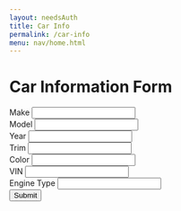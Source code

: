 ```yaml
---
layout: needsAuth
title: Car Info
permalink: /car-info
menu: nav/home.html
---
```


<div class="bg-gray-100 min-h-screen flex items-center justify-center w-full">
    <div class="bg-white p-6 rounded-lg shadow-lg w-full max-w-md">
        <h1 class="text-2xl font-bold mb-4 text-center">Car Information Form</h1>
        <div>
            <label for="make" class="block text-sm font-medium text-gray-700">Make</label>
            <input type="text" id="make" name="make" class="mt-1 block w-full rounded-md border-gray-300 shadow-sm focus:ring-blue-500 focus:border-blue-500 sm:text-sm">
        </div>
        <div>
            <label for="model" class="block text-sm font-medium text-gray-700">Model</label>
            <input type="text" id="model" name="model" class="mt-1 block w-full rounded-md border-gray-300 shadow-sm focus:ring-blue-500 focus:border-blue-500 sm:text-sm">
        </div>
        <div>
            <label for="year" class="block text-sm font-medium text-gray-700">Year</label>
            <input type="number" id="year" name="year" class="mt-1 block w-full rounded-md border-gray-300 shadow-sm focus:ring-blue-500 focus:border-blue-500 sm:text-sm">
        </div>
        <div>
            <label for="trim" class="block text-sm font-medium text-gray-700">Trim</label>
            <input type="text" id="trim" name="trim" class="mt-1 block w-full rounded-md border-gray-300 shadow-sm focus:ring-blue-500 focus:border-blue-500 sm:text-sm">
        </div>
        <div>
            <label for="color" class="block text-sm font-medium text-gray-700">Color</label>
            <input type="text" id="color" name="color" class="mt-1 block w-full rounded-md border-gray-300 shadow-sm focus:ring-blue-500 focus:border-blue-500 sm:text-sm">
        </div>
        <div>
            <label for="vin" class="block text-sm font-medium text-gray-700">VIN</label>
            <input type="text" id="vin" name="vin" class="mt-1 block w-full rounded-md border-gray-300 shadow-sm focus:ring-blue-500 focus:border-blue-500 sm:text-sm">
        </div>
                <div>
            <label for="engine_type" class="block text-sm font-medium text-gray-700">Engine Type</label>
            <input type="text" id="engine_type" name="engine_type" class="mt-1 block w-full rounded-md border-gray-300 shadow-sm focus:ring-blue-500 focus:border-blue-500 sm:text-sm">
        </div>
                     <div class="text-center">
            <button id="submitBtn" class="w-full py-2 px-4 bg-red-600 text-white font-medium rounded-md shadow-sm hover:bg-blue-700 focus:outline-none focus:ring-2 focus:ring-blue-500 focus:ring-offset-2">Submit</button>
        </div>
    </div>
</div>

<script type="module">
    import { createUserCar } from "{{site.baseurl}}/assets/js/api/userCar.js"

    const submitBtn = document.getElementById("submitBtn")
    const submit = () => {
        console.log("hi")
        const make = document.getElementById('make').value;
        const model = document.getElementById('model').value;
        const year = document.getElementById('year').value;
        const trim = document.getElementById('trim').value;
        const color = document.getElementById('color').value;
        const vin = document.getElementById('vin').value;
        const engineType = document.getElementById('engine_type').value;

        createUserCar(make, model, year, engineType, trim, color, vin)
    }

    document.addEventListener("DOMContentLoaded", () => {
        submitBtn.addEventListener("click", submit)
    })
    
</script>